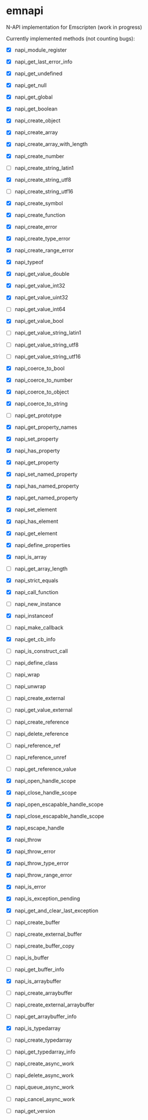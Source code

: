 # emnapi
N-API implementation for Emscripten (work in progress)

Currently implemented methods (not counting bugs):

 - [x] napi_module_register
 - [x] napi_get_last_error_info
 - [x] napi_get_undefined
 - [x] napi_get_null
 - [x] napi_get_global
 - [x] napi_get_boolean
 - [x] napi_create_object
 - [x] napi_create_array
 - [x] napi_create_array_with_length
 - [x] napi_create_number
 - [ ] napi_create_string_latin1
 - [x] napi_create_string_utf8
 - [ ] napi_create_string_utf16
 - [x] napi_create_symbol
 - [x] napi_create_function
 - [x] napi_create_error
 - [x] napi_create_type_error
 - [x] napi_create_range_error
 - [x] napi_typeof
 - [x] napi_get_value_double
 - [x] napi_get_value_int32
 - [x] napi_get_value_uint32
 - [ ] napi_get_value_int64
 - [x] napi_get_value_bool
 - [ ] napi_get_value_string_latin1
 - [ ] napi_get_value_string_utf8
 - [ ] napi_get_value_string_utf16
 - [x] napi_coerce_to_bool
 - [x] napi_coerce_to_number
 - [x] napi_coerce_to_object
 - [x] napi_coerce_to_string
 - [ ] napi_get_prototype
 - [x] napi_get_property_names
 - [x] napi_set_property
 - [x] napi_has_property
 - [x] napi_get_property
 - [x] napi_set_named_property
 - [x] napi_has_named_property
 - [x] napi_get_named_property
 - [x] napi_set_element
 - [x] napi_has_element
 - [x] napi_get_element
 - [x] napi_define_properties
 - [x] napi_is_array
 - [ ] napi_get_array_length
 - [x] napi_strict_equals
 - [x] napi_call_function
 - [ ] napi_new_instance
 - [x] napi_instanceof
 - [ ] napi_make_callback
 - [x] napi_get_cb_info
 - [ ] napi_is_construct_call
 - [ ] napi_define_class
 - [ ] napi_wrap
 - [ ] napi_unwrap
 - [ ] napi_create_external
 - [ ] napi_get_value_external
 - [ ] napi_create_reference
 - [ ] napi_delete_reference
 - [ ] napi_reference_ref
 - [ ] napi_reference_unref
 - [ ] napi_get_reference_value
 - [x] napi_open_handle_scope
 - [x] napi_close_handle_scope
 - [x] napi_open_escapable_handle_scope
 - [x] napi_close_escapable_handle_scope
 - [x] napi_escape_handle
 - [x] napi_throw
 - [x] napi_throw_error
 - [x] napi_throw_type_error
 - [x] napi_throw_range_error
 - [x] napi_is_error
 - [x] napi_is_exception_pending
 - [x] napi_get_and_clear_last_exception
 - [ ] napi_create_buffer
 - [ ] napi_create_external_buffer
 - [ ] napi_create_buffer_copy
 - [ ] napi_is_buffer
 - [ ] napi_get_buffer_info
 - [x] napi_is_arraybuffer
 - [ ] napi_create_arraybuffer
 - [ ] napi_create_external_arraybuffer
 - [ ] napi_get_arraybuffer_info
 - [x] napi_is_typedarray
 - [ ] napi_create_typedarray
 - [ ] napi_get_typedarray_info
 - [ ] napi_create_async_work
 - [ ] napi_delete_async_work
 - [ ] napi_queue_async_work
 - [ ] napi_cancel_async_work
 - [ ] napi_get_version

